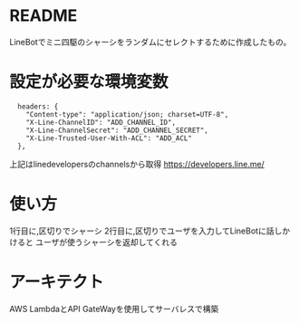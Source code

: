 # README
LineBotでミニ四駆のシャーシをランダムにセレクトするために作成したもの。

# 設定が必要な環境変数

```
  headers: {
    "Content-type": "application/json; charset=UTF-8",
    "X-Line-ChannelID": "ADD_CHANNEL_ID",
    "X-Line-ChannelSecret": "ADD_CHANNEL_SECRET",
    "X-Line-Trusted-User-With-ACL": "ADD_ACL"
  },
```

  上記はlinedevelopersのchannelsから取得
  https://developers.line.me/

# 使い方
1行目に,区切りでシャーシ
2行目に,区切りでユーザを入力してLineBotに話しかけると
ユーザが使うシャーシを返却してくれる

# アーキテクト
AWS LambdaとAPI GateWayを使用してサーバレスで構築
